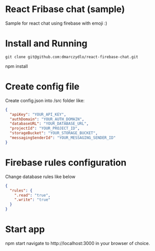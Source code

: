 
# React Fribase chat (sample)

Sample for react chat using firebase with emoji :)

# Install and Running

`git clone git@github.com:dmarczydlo/react-firebase-chat.git`

npm install

# Create config file
Create config.json into /src folder like: 

```json
{
  "apiKey": "YOUR_API_KEY",
  "authDomain": "YOUR_AUTH_DOMAIN",
  "databaseURL": "YOUR_DATABASE_URL",
  "projectId": "YOUR_PROJECT_ID",
  "storageBucket": "YOUR_STORAGE_BUCKET",
  "messagingSenderId": "YOUR_MESSAGING_SENDER_ID"
}
```

# Firebase rules configuration

Change database rules like below 

```json
{
  "rules": {
    ".read": "true",
    ".write": "true"
  }
}

```

# Start app

npm start
navigate to http://localhost:3000 in your browser of choice.